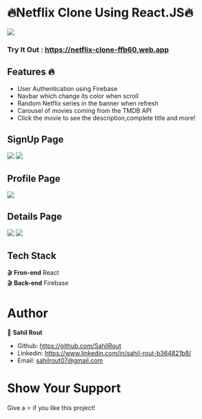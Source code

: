 # :fire:Netflix Clone Using React.JS:fire:

<img src="https://i.ibb.co/cw6xq4Z/image.png"/>

### Try It Out : https://netflix-clone-ffb60.web.app

## Features :fire:

- User Authentication using Firebase
- Navbar which change its color when scroll<br>
- Random Netflix series in the banner when refresh<br>
- Carousel of movies coming from the TMDB API<br>
- Click the movie to see the description,complete title and more!<br>

## SignUp Page

<img src="https://i.ibb.co/g6n0LDb/image.png"/>
<img src="https://i.ibb.co/rZqW4qq/image.png"/>

## Profile Page

<img src="https://i.ibb.co/GMNChxm/image.png"/>

## Details Page

<img src="https://i.ibb.co/VJd51L5/image.png"/>

<img src="https://i.ibb.co/sW5t2by/image.png"/>

## Tech Stack

:clapper: **Fron-end** React <br>
:clapper: **Back-end** Firebase<br>

# Author

👤 **Sahil Rout**

- Github: https://github.com/SahilRout
- Linkedin: https://www.linkedin.com/in/sahil-rout-b364821b8/
- Email: sahilrout07@gmail.com

# Show Your Support

Give a ⭐️ if you like this project!
